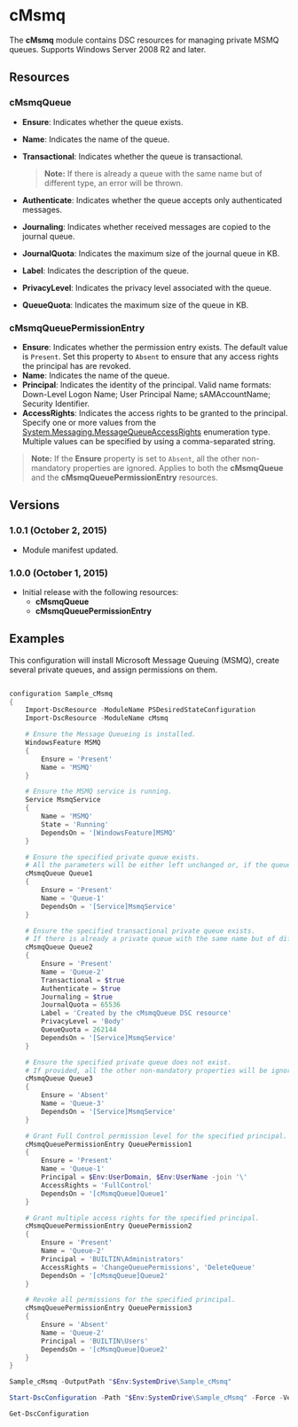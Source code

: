 ﻿# cMsmq

The **cMsmq** module contains DSC resources for managing private MSMQ queues.
Supports Windows Server 2008 R2 and later.

## Resources

### cMsmqQueue

* **Ensure**: Indicates whether the queue exists.
* **Name**: Indicates the name of the queue.
* **Transactional**: Indicates whether the queue is transactional.

  > **Note:** If there is already a queue with the same name but of different type, an error will be thrown.

* **Authenticate**: Indicates whether the queue accepts only authenticated messages.
* **Journaling**: Indicates whether received messages are copied to the journal queue.
* **JournalQuota**: Indicates the maximum size of the journal queue in KB.
* **Label**: Indicates the description of the queue.
* **PrivacyLevel**: Indicates the privacy level associated with the queue.
* **QueueQuota**: Indicates the maximum size of the queue in KB.

### cMsmqQueuePermissionEntry

* **Ensure**: Indicates whether the permission entry exists. The default value is `Present`. Set this property to `Absent` to ensure that any access rights the principal has are revoked.
* **Name**: Indicates the name of the queue.
* **Principal**: Indicates the identity of the principal. Valid name formats: Down-Level Logon Name; User Principal Name; sAMAccountName; Security Identifier.
* **AccessRights**: Indicates the access rights to be granted to the principal. Specify one or more values from the [System.Messaging.MessageQueueAccessRights](https://msdn.microsoft.com/en-us/library/system.messaging.messagequeueaccessrights%28v=vs.110%29.aspx) enumeration type. Multiple values can be specified by using a comma-separated string.

> **Note:**
> If the **Ensure** property is set to `Absent`, all the other non-mandatory properties are ignored. Applies to both the **cMsmqQueue** and the **cMsmqQueuePermissionEntry** resources.

## Versions

### 1.0.1 (October 2, 2015)

* Module manifest updated.

### 1.0.0 (October 1, 2015)

* Initial release with the following resources:
  - **cMsmqQueue**
  - **cMsmqQueuePermissionEntry**

## Examples

This configuration will install Microsoft Message Queuing (MSMQ), create several private queues, and assign permissions on them.

```powershell

configuration Sample_cMsmq
{
    Import-DscResource -ModuleName PSDesiredStateConfiguration
    Import-DscResource -ModuleName cMsmq

    # Ensure the Message Queueing is installed.
    WindowsFeature MSMQ
    {
        Ensure = 'Present'
        Name = 'MSMQ'
    }

    # Ensure the MSMQ service is running.
    Service MsmqService
    {
        Name = 'MSMQ'
        State = 'Running'
        DependsOn = '[WindowsFeature]MSMQ'
    }

    # Ensure the specified private queue exists.
    # All the parameters will be either left unchanged or, if the queue is to be created, set to their default values.
    cMsmqQueue Queue1
    {
        Ensure = 'Present'
        Name = 'Queue-1'
        DependsOn = '[Service]MsmqService'
    }

    # Ensure the specified transactional private queue exists.
    # If there is already a private queue with the same name but of different type, an error will be thrown.
    cMsmqQueue Queue2
    {
        Ensure = 'Present'
        Name = 'Queue-2'
        Transactional = $true
        Authenticate = $true
        Journaling = $true
        JournalQuota = 65536
        Label = 'Created by the cMsmqQueue DSC resource'
        PrivacyLevel = 'Body'
        QueueQuota = 262144
        DependsOn = '[Service]MsmqService'
    }

    # Ensure the specified private queue does not exist.
    # If provided, all the other non-mandatory properties will be ignored.
    cMsmqQueue Queue3
    {
        Ensure = 'Absent'
        Name = 'Queue-3'
        DependsOn = '[Service]MsmqService'
    }

    # Grant Full Control permission level for the specified principal.
    cMsmqQueuePermissionEntry QueuePermission1
    {
        Ensure = 'Present'
        Name = 'Queue-1'
        Principal = $Env:UserDomain, $Env:UserName -join '\'
        AccessRights = 'FullControl'
        DependsOn = '[cMsmqQueue]Queue1'
    }

    # Grant multiple access rights for the specified principal.
    cMsmqQueuePermissionEntry QueuePermission2
    {
        Ensure = 'Present'
        Name = 'Queue-2'
        Principal = 'BUILTIN\Administrators'
        AccessRights = 'ChangeQueuePermissions', 'DeleteQueue'
        DependsOn = '[cMsmqQueue]Queue2'
    }

    # Revoke all permissions for the specified principal.
    cMsmqQueuePermissionEntry QueuePermission3
    {
        Ensure = 'Absent'
        Name = 'Queue-2'
        Principal = 'BUILTIN\Users'
        DependsOn = '[cMsmqQueue]Queue2'
    }
}

Sample_cMsmq -OutputPath "$Env:SystemDrive\Sample_cMsmq"

Start-DscConfiguration -Path "$Env:SystemDrive\Sample_cMsmq" -Force -Verbose -Wait

Get-DscConfiguration


```

